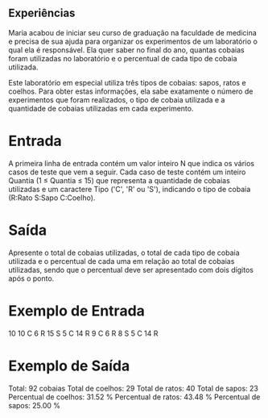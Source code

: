 ## Experiências

Maria acabou de iniciar seu curso de graduação na faculdade de medicina e precisa de sua ajuda para organizar os experimentos de um laboratório o qual ela é responsável. Ela quer saber no final do ano, quantas cobaias foram utilizadas no laboratório e o percentual de cada tipo de cobaia utilizada.

Este laboratório em especial utiliza três tipos de cobaias: sapos, ratos e coelhos. Para obter estas informações, ela sabe exatamente o número de experimentos que foram realizados, o tipo de cobaia utilizada e a quantidade de cobaias utilizadas em cada experimento.

# Entrada
A primeira linha de entrada contém um valor inteiro N que indica os vários casos de teste que vem a seguir. Cada caso de teste contém um inteiro Quantia (1 ≤ Quantia ≤ 15) que representa a quantidade de cobaias utilizadas e um caractere Tipo ('C', 'R' ou 'S'), indicando o tipo de cobaia (R:Rato S:Sapo C:Coelho).

# Saída
Apresente o total de cobaias utilizadas, o total de cada tipo de cobaia utilizada e o percentual de cada uma em relação ao total de cobaias utilizadas, sendo que o percentual deve ser apresentado com dois dígitos após o ponto.

# Exemplo de Entrada	

10
10 C
6 R
15 S
5 C
14 R
9 C
6 R
8 S
5 C
14 R

# Exemplo de Saída

Total: 92 cobaias
Total de coelhos: 29
Total de ratos: 40
Total de sapos: 23
Percentual de coelhos: 31.52 %
Percentual de ratos: 43.48 %
Percentual de sapos: 25.00 %